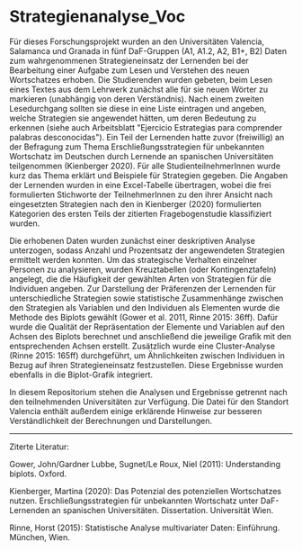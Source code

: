# Strategienanalyse_Voc

Für dieses Forschungsprojekt wurden an den Universitäten Valencia, Salamanca und Granada in fünf DaF-Gruppen (A1, A1.2, A2, B1+, B2) Daten zum wahrgenommenen Strategieneinsatz der Lernenden bei der Bearbeitung einer Aufgabe zum Lesen und Verstehen des neuen Wortschatzes erhoben. Die Studierenden wurden gebeten, beim Lesen eines Textes aus dem Lehrwerk zunächst alle für sie neuen Wörter zu markieren (unabhängig von deren Verständnis). Nach einem zweiten Lesedurchgang sollten sie diese in eine Liste eintragen und angeben, welche Strategien sie angewendet hätten, um deren Bedeutung zu erkennen (siehe auch Arbeitsblatt "Ejercicio Estrategias para comprender palabras desconocidas"). Ein Teil der Lernenden hatte zuvor (freiwillig) an der Befragung zum Thema Erschließungsstrategien für unbekannten Wortschatz im Deutschen durch Lernende an spanischen Universitäten teilgenommen (Kienberger 2020). Für alle StudienteilnehmerInnen wurde kurz das Thema erklärt und Beispiele für Strategien gegeben. Die Angaben der Lernenden wurden in eine Excel-Tabelle übertragen, wobei die frei formulierten Stichworte der TeilnehmerInnen zu den ihrer Ansicht nach eingesetzten Strategien nach den in Kienberger (2020) formulierten Kategorien des ersten Teils der zitierten Fragebogenstudie klassifiziert wurden. 

Die erhobenen Daten wurden zunächst einer deskriptiven Analyse unterzogen, sodass Anzahl und Prozentsatz der angewendeten Strategien ermittelt werden konnten.  Um das strategische Verhalten einzelner Personen zu analysieren, wurden Kreuztabellen (oder Kontingenztafeln) angelegt, die die Häufigkeit der gewählten Arten von Strategien für die Individuen angeben. Zur Darstellung der Präferenzen der Lernenden für unterschiedliche Strategien sowie statistische Zusammenhänge zwischen den Strategien als Variablen und den Individuen als Elementen wurde die Methode des Biplots gewählt (Gower et al. 2011, Rinne 2015: 36ff). Dafür wurde die Qualität der Repräsentation der Elemente und Variablen auf den Achsen des Biplots berechnet und anschließend die jeweilige Grafik mit den entsprechenden Achsen erstellt. Zusätzlich wurde eine Cluster-Analyse (Rinne 2015: 165ff) durchgeführt, um Ähnlichkeiten zwischen Individuen in Bezug auf ihren Strategieneinsatz festzustellen. Diese Ergebnisse wurden ebenfalls in die Biplot-Grafik integriert.

In diesem Repositorium stehen die Analysen und Ergebnisse getrennt nach den teilnehmenden Universitäten zur Verfügung. Die Datei für den Standort Valencia enthält außerdem einige erklärende Hinweise zur besseren Verständlichkeit der Berechnungen und Darstellungen.

-----

Ziterte Literatur:

Gower, John/Gardner Lubbe, Sugnet/Le Roux, Niel (2011): Understanding biplots. Oxford.

Kienberger, Martina (2020): Das Potenzial des potenziellen Wortschatzes nutzen. Erschließungsstrategien für unbekannten Wortschatz unter DaF-Lernenden an spanischen Universitäten. Dissertation. Universität Wien.

Rinne, Horst (2015): Statistische Analyse multivariater Daten: Einführung. München, Wien.
